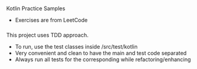 ###
Kotlin Practice Samples
* Exercises are from LeetCode

###
This project uses TDD approach.
* To run, use the test classes inside /src/test/kotlin
* Very convenient and clean to have the main and test code separated
* Always run all tests for the corresponding while refactoring/enhancing